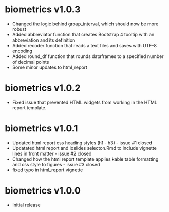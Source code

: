 # biometrics v1.0.3
* Changed the logic behind group_interval, which should now be more robust
* Added abbreviator function that creates Bootstrap 4 tooltip with an abbreviation and its definition
* Added recoder function that reads a text files and saves with UTF-8 encoding
* Added round_df function that rounds dataframes to a specified number of decimal points
* Some minor updates to html_report

# biometrics v1.0.2
* Fixed issue that prevented HTML widgets from working in the HTML report template.

# biometrics v1.0.1

* Updated html report css heading styles (h1 - h3) - issue #1 closed
* Updatated html report and ioslides selecton.Rmd to include vignette lines in front matter - issue #2 closed
* Changed how the html report template applies kable table formatting and css style to figures - issue #3 closed
* fixed typo in html_report vignette

# biometrics v1.0.0

* Initial release
